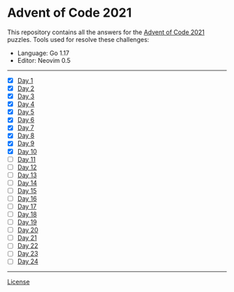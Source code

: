 # Advent of Code 2021

This repository contains all the answers for the [Advent of Code 2021](https://adventofcode.com/2021) puzzles.
Tools used for resolve these challenges:

- Language: Go 1.17
- Editor: Neovim 0.5

---

- [x] [Day 1](challenges/day-01/)
- [x] [Day 2](challenges/day-02/)
- [x] [Day 3](challenges/day-03/)
- [x] [Day 4](challenges/day-04/)
- [x] [Day 5](challenges/day-05/)
- [x] [Day 6](challenges/day-06/)
- [x] [Day 7](challenges/day-07/)
- [x] [Day 8](challenges/day-08/)
- [x] [Day 9](challenges/day-09/)
- [x] [Day 10](challenges/day-10)
- [ ] [Day 11](challenges/day-11)
- [ ] [Day 12](challenges/day-12)
- [ ] [Day 13](challenges/day-13)
- [ ] [Day 14](challenges/day-14)
- [ ] [Day 15](challenges/day-15)
- [ ] [Day 16](challenges/day-16)
- [ ] [Day 17](challenges/day-17)
- [ ] [Day 18](challenges/day-18)
- [ ] [Day 19](challenges/day-19)
- [ ] [Day 20](challenges/day-20)
- [ ] [Day 21](challenges/day-21)
- [ ] [Day 22](challenges/day-22)
- [ ] [Day 23](challenges/day-23)
- [ ] [Day 24](challenges/day-24)

---

[License](LICENSE)
